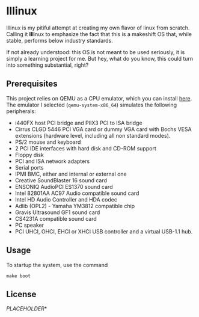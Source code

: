 # Illinux 

Illinux is my pitiful attempt at creating my own flavor of linux from scratch. Calling it **Ill**inux to emphasize the fact that this is a makeshift OS that, while stable, performs below industry standards.
  
If not already understood: this OS is not meant to be used seriously, it is simply a learning project for me. But hey, what do you know, this could turn into something substantial, right?

## Prerequisites

This project relies on QEMU as a CPU emulator, which you can install [here](https://www.qemu.org/download/).  
The emulator I selected (`qemu-system-x86_64`) simulates the following peripherals:
- i440FX host PCI bridge and PIIX3 PCI to ISA bridge
- Cirrus CLGD 5446 PCI VGA card or dummy VGA card with Bochs VESA extensions (hardware level, including all non standard modes).
- PS/2 mouse and keyboard
- 2 PCI IDE interfaces with hard disk and CD-ROM support
- Floppy disk
- PCI and ISA network adapters
- Serial ports
- IPMI BMC, either and internal or external one
- Creative SoundBlaster 16 sound card
- ENSONIQ AudioPCI ES1370 sound card
- Intel 82801AA AC97 Audio compatible sound card
- Intel HD Audio Controller and HDA codec
- Adlib (OPL2) - Yamaha YM3812 compatible chip
- Gravis Ultrasound GF1 sound card
- CS4231A compatible sound card
- PC speaker
- PCI UHCI, OHCI, EHCI or XHCI USB controller and a virtual USB-1.1 hub.



## Usage
To startup the system, use the command
```
make boot
```

## License
*PLACEHOLDER**
